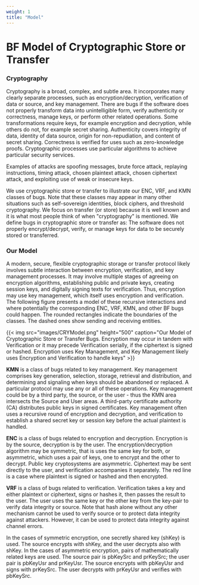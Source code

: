 ```yaml
---
weight: 1
title: "Model"
---
```

# BF Model of Cryptographic Store or Transfer

### Cryptography

Cryptography is a broad, complex, and subtle area. It incorporates many clearly separate processes, such as encryption/decryption, verification of data or source, and key management. There are bugs if the software does not properly transform data into unintelligible form, verify authenticity or correctness, manage keys, or perform other related operations. Some transformations require keys, for example encryption and decryption, while others do not, for example secret sharing. Authenticity covers integrity of data, identity of data source, origin for non-repudiation, and content of secret sharing. Correctness is verified for uses such as zero-knowledge proofs. Cryptographic processes use particular algorithms to achieve particular security services.

Examples of attacks are spoofing messages, brute force attack, replaying instructions, timing attack, chosen plaintext attack, chosen ciphertext attack, and exploiting use of weak or insecure keys.

We use cryptographic store or transfer to illustrate our ENC, VRF, and KMN classes of bugs. Note that these classes may appear in many other situations such as self-sovereign identities, block ciphers, and threshold cryptography. We focus on transfer (or store) because it is well known and it is what most people think of when "cryptography" is mentioned. We define bugs in cryptographic store or transfer as: The software does not properly encrypt/decrypt, verify, or manage keys for data to be securely stored or transferred.

### Our Model

A modern, secure, flexible cryptographic storage or transfer protocol likely involves subtle interaction between encryption, verification, and key management processes. It may involve multiple stages of agreeing on encryption algorithms, establishing public and private keys, creating session keys, and digitally signing texts for verification. Thus, encryption may use key management, which itself uses encryption and verification. The following figure presents a model of these recursive interactions and where potentially the corresponding ENC, VRF, KMN, and other BF bugs could happen. The rounded rectangles indicate the boundaries of the classes. The dashed ones show sending and receiving entities.

{{< img src="images/CRYModel.png" height="500" caption="Our Model of Cryptographic Store or Transfer Bugs. Encryption may occur in tandem with Verification or it may precede Verification serially, if the ciphertext is signed or hashed. Encryption uses Key Management, and Key Management likely uses Encryption and Verification to handle keys" >}}

**KMN** is a class of bugs related to key management. Key management comprises key generation, selection, storage, retrieval and distribution, and determining and signaling when keys should be abandoned or replaced. A particular protocol may use any or all of these operations. Key management could be by a third party, the source, or the user - thus the KMN area intersects the Source and User areas. A third-party certificate authority (CA) distributes public keys in signed certificates. Key management often uses a recursive round of encryption and decryption, and verification to establish a shared secret key or session key before the actual plaintext is handled.

**ENC** is a class of bugs related to encryption and decryption. Encryption is by the source, decryption is by the user. The encryption/decryption algorithm may be symmetric, that is uses the same key for both, or asymmetric, which uses a pair of keys, one to encrypt and the other to decrypt. Public key cryptosystems are asymmetric. Ciphertext may be sent directly to the user, and verification accompanies it separately. The red line is a case where plaintext is signed or hashed and then encrypted.

**VRF** is a class of bugs related to verification. Verification takes a key and either plaintext or ciphertext, signs or hashes it, then passes the result to the user. The user uses the same key or the other key from the key-pair to verify data integrity or source. Note that hash alone without any other mechanism cannot be used to verify source or to protect data integrity against attackers. However, it can be used to protect data integrity against channel errors.

In the cases of symmetric encryption, one secretly shared key (shKey) is used. The source encrypts with shKey, and the user decrypts also with shKey. In the cases of asymmetric encryption, pairs of mathematically related keys are used. The source pair is pbKeySrc and prKeySrc; the user pair is pbKeyUsr and prKeyUsr. The source encrypts with pbKeyUsr and signs with prKeySrc. The user decrypts with prKeyUsr and verifies with pbKeySrc.